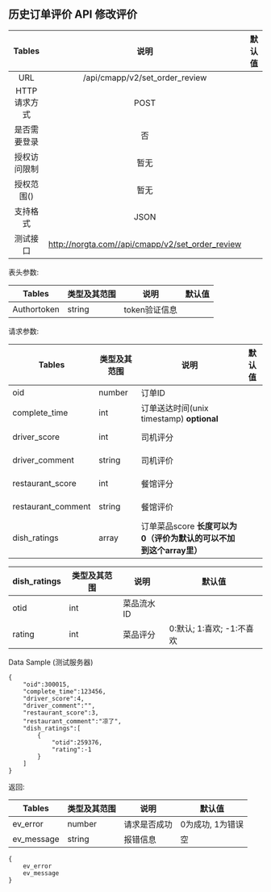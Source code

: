 ## 历史订单评价 API 修改评价



|  Tables  |           说明            | 默认值  |
| :------: | :---------------------: | :--: |
|   URL    | /api/cmapp/v2/set_order_review |      |
| HTTP请求方式 |          POST           |      |
|  是否需要登录  |            否            |      |
|  授权访问限制  |           暂无            |      |
|  授权范围()  |           暂无            |      |
|   支持格式   |          JSON           |      |
|   测试接口   |          http://norgta.com//api/cmapp/v2/set_order_review          |      |


表头参数:

| Tables      | 类型及其范围 | 说明        | 默认值  |
| ----------- | ------ | --------- | ---- |
| Authortoken | string | token验证信息 |      |


请求参数:

| Tables  | 类型及其范围 | 说明     | 默认值  |
| ------- | ------ | ------ | ---- |
| oid     | number | 订单ID   |      |
| complete_time | int | 订单送达时间(unix timestamp) **optional** |  |  
| driver_score | int | 司机评分   |           |
| driver_comment | string | 司机评价   |           |
| restaurant_score | int | 餐馆评分   |           |
| restaurant_comment | string | 餐馆评价   |           |
| dish_ratings  | array | 订单菜品score **长度可以为0（评价为默认的可以不加到这个array里）** |      |

| dish_ratings   | 类型及其范围 | 说明     | 默认值        |
| ---------- | ------ | ------ | ---------- |
| otid    | int | 菜品流水ID |    |
| rating  | int | 菜品评分  | 0:默认; 1:喜欢; -1:不喜欢   |


Data Sample (测试服务器)
```
{
	"oid":300015,
	"complete_time":123456,
	"driver_score":4,
	"driver_comment":"",
	"restaurant_score":3,
	"restaurant_comment":"凉了",
	"dish_ratings":[
		{
			"otid":259376,
			"rating":-1
		}
	]
}
```

返回:

| Tables     | 类型及其范围 | 说明     | 默认值        |
| ---------- | ------ | ------ | ---------- |
| ev_error  | number | 请求是否成功 | 0为成功, 1为错误 |
| ev_message | string | 报错信息   | 空          |

```
{
    ev_error	
    ev_message	
}
```


